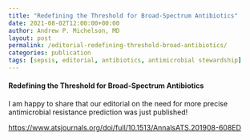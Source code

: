 ```yaml
---
title: "Redefining the Threshold for Broad-Spectrum Antibiotics"
date: 2021-08-02T12:00:00+00:00
author: Andrew P. Michelson, MD
layout: post
permalink: /editorial-redefining-threshold-broad-antibiotics/
categories: publication
tags: [sepsis, editorial, antibiotics, antimicrobial stewardship]
---
```


#### Redefining the Threshold for Broad-Spectrum Antibiotics

I am happy to share that our editorial on the need for more precise antimicrobial resistance prediction was just published!
<br>

[https://www.atsjournals.org/doi/full/10.1513/AnnalsATS.201908-608ED
](https://www.atsjournals.org/doi/full/10.1513/AnnalsATS.201908-608ED)
